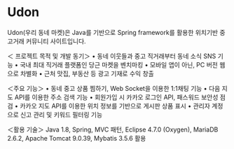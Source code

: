 # Udon

Udon(우리 동네 마켓)은 Java를 기반으로 Spring framework를 활용한 위치기반 중고거래 커뮤니티 사이트입니다.

＜ 프로젝트 목적 및 개발 동기＞
• 동네 이웃들과 중고 직거래부터 동네 소식 SNS 기능
• 국내 최대 직거래 플랫폼인 당근 마켓을 벤치마킹
• 모바일 앱이 아닌, PC 버전 웹으로 차별화
• 근처 맛집, 부동산 등 광고 기재로 수익 창출

＜주요 기능＞
• 동네 중고 상품 찜하기, Web Socket을 이용한 1:1채팅 기능
• 다음 지도 API를 이용한 주소 검색 기능
• 회원가입 시 카카오 로그인 API, 패스워드 보안성 점검
• 카카오 지도 API를 이용한 위치 정보를 기반으로 게시판 상품 표시
• 관리자 계정으로 신고 관리 및 키워드 필터링 기능

＜활용 기술＞
Java 1.8, Spring, MVC 패턴, Eclipse 4.7.0 (Oxygen), MariaDB 2.6.2, Apache Tomcat 9.0.39, Mybatis 3.5.6 활용
